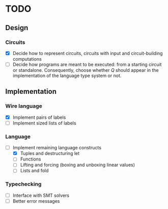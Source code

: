 # TODO

## Design

### Circuits

 - [x] Decide how to represent circuits, circuits with input and circuit-building computations
 - [ ] Decide how programs are meant to be executed: from a starting circuit or standalone. Consequently, choose whether $Q$ should appear in the implementation of the language type system or not.

## Implementation

### Wire language

- [x] Implement pairs of labels
- [ ] Implement sized lists of labels

### Language

- [ ] Implement remaining language constructs
  - [x] Tuples and destructuring let
  - [ ] Functions
  - [ ] Lifting and forcing (boxing and unboxing linear values)
  - [ ] Lists and fold

### Typechecking

- [ ] Interface with SMT solvers
- [ ] Better error messages
